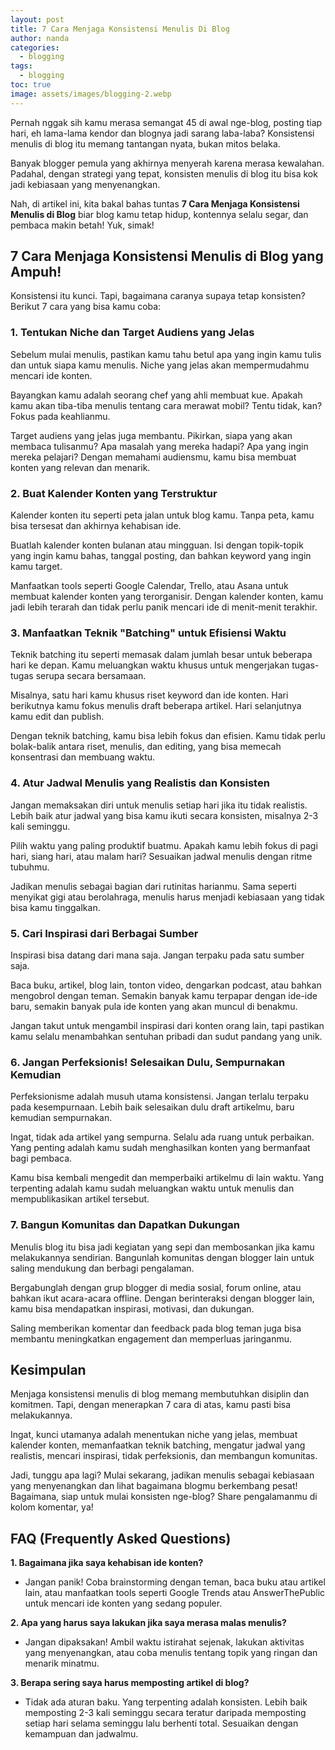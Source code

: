 ```yaml
---
layout: post
title: 7 Cara Menjaga Konsistensi Menulis Di Blog
author: nanda
categories:
  - blogging
tags:
  - blogging
toc: true
image: assets/images/blogging-2.webp
---
```



Pernah nggak sih kamu merasa semangat 45 di awal nge-blog, posting tiap hari, eh lama-lama kendor dan blognya jadi sarang laba-laba? Konsistensi menulis di blog itu memang tantangan nyata, bukan mitos belaka.

Banyak blogger pemula yang akhirnya menyerah karena merasa kewalahan. Padahal, dengan strategi yang tepat, konsisten menulis di blog itu bisa kok jadi kebiasaan yang menyenangkan.

Nah, di artikel ini, kita bakal bahas tuntas **7 Cara Menjaga Konsistensi Menulis di Blog** biar blog kamu tetap hidup, kontennya selalu segar, dan pembaca makin betah! Yuk, simak!

## 7 Cara Menjaga Konsistensi Menulis di Blog yang Ampuh!

Konsistensi itu kunci. Tapi, bagaimana caranya supaya tetap konsisten? Berikut 7 cara yang bisa kamu coba:

### 1\. Tentukan Niche dan Target Audiens yang Jelas

Sebelum mulai menulis, pastikan kamu tahu betul apa yang ingin kamu tulis dan untuk siapa kamu menulis. Niche yang jelas akan mempermudahmu mencari ide konten.

Bayangkan kamu adalah seorang chef yang ahli membuat kue. Apakah kamu akan tiba-tiba menulis tentang cara merawat mobil? Tentu tidak, kan? Fokus pada keahlianmu.

Target audiens yang jelas juga membantu. Pikirkan, siapa yang akan membaca tulisanmu? Apa masalah yang mereka hadapi? Apa yang ingin mereka pelajari? Dengan memahami audiensmu, kamu bisa membuat konten yang relevan dan menarik.

### 2\. Buat Kalender Konten yang Terstruktur

Kalender konten itu seperti peta jalan untuk blog kamu. Tanpa peta, kamu bisa tersesat dan akhirnya kehabisan ide.

Buatlah kalender konten bulanan atau mingguan. Isi dengan topik-topik yang ingin kamu bahas, tanggal posting, dan bahkan keyword yang ingin kamu target.

Manfaatkan tools seperti Google Calendar, Trello, atau Asana untuk membuat kalender konten yang terorganisir. Dengan kalender konten, kamu jadi lebih terarah dan tidak perlu panik mencari ide di menit-menit terakhir.

### 3\. Manfaatkan Teknik "Batching" untuk Efisiensi Waktu

Teknik batching itu seperti memasak dalam jumlah besar untuk beberapa hari ke depan. Kamu meluangkan waktu khusus untuk mengerjakan tugas-tugas serupa secara bersamaan.

Misalnya, satu hari kamu khusus riset keyword dan ide konten. Hari berikutnya kamu fokus menulis draft beberapa artikel. Hari selanjutnya kamu edit dan publish.

Dengan teknik batching, kamu bisa lebih fokus dan efisien. Kamu tidak perlu bolak-balik antara riset, menulis, dan editing, yang bisa memecah konsentrasi dan membuang waktu.

### 4\. Atur Jadwal Menulis yang Realistis dan Konsisten

Jangan memaksakan diri untuk menulis setiap hari jika itu tidak realistis. Lebih baik atur jadwal yang bisa kamu ikuti secara konsisten, misalnya 2-3 kali seminggu.

Pilih waktu yang paling produktif buatmu. Apakah kamu lebih fokus di pagi hari, siang hari, atau malam hari? Sesuaikan jadwal menulis dengan ritme tubuhmu.

Jadikan menulis sebagai bagian dari rutinitas harianmu. Sama seperti menyikat gigi atau berolahraga, menulis harus menjadi kebiasaan yang tidak bisa kamu tinggalkan.

### 5\. Cari Inspirasi dari Berbagai Sumber

Inspirasi bisa datang dari mana saja. Jangan terpaku pada satu sumber saja.

Baca buku, artikel, blog lain, tonton video, dengarkan podcast, atau bahkan mengobrol dengan teman. Semakin banyak kamu terpapar dengan ide-ide baru, semakin banyak pula ide konten yang akan muncul di benakmu.

Jangan takut untuk mengambil inspirasi dari konten orang lain, tapi pastikan kamu selalu menambahkan sentuhan pribadi dan sudut pandang yang unik.

### 6\. Jangan Perfeksionis! Selesaikan Dulu, Sempurnakan Kemudian

Perfeksionisme adalah musuh utama konsistensi. Jangan terlalu terpaku pada kesempurnaan. Lebih baik selesaikan dulu draft artikelmu, baru kemudian sempurnakan.

Ingat, tidak ada artikel yang sempurna. Selalu ada ruang untuk perbaikan. Yang penting adalah kamu sudah menghasilkan konten yang bermanfaat bagi pembaca.

Kamu bisa kembali mengedit dan memperbaiki artikelmu di lain waktu. Yang terpenting adalah kamu sudah meluangkan waktu untuk menulis dan mempublikasikan artikel tersebut.

### 7\. Bangun Komunitas dan Dapatkan Dukungan

Menulis blog itu bisa jadi kegiatan yang sepi dan membosankan jika kamu melakukannya sendirian. Bangunlah komunitas dengan blogger lain untuk saling mendukung dan berbagi pengalaman.

Bergabunglah dengan grup blogger di media sosial, forum online, atau bahkan ikut acara-acara offline. Dengan berinteraksi dengan blogger lain, kamu bisa mendapatkan inspirasi, motivasi, dan dukungan.

Saling memberikan komentar dan feedback pada blog teman juga bisa membantu meningkatkan engagement dan memperluas jaringanmu.

## Kesimpulan

Menjaga konsistensi menulis di blog memang membutuhkan disiplin dan komitmen. Tapi, dengan menerapkan 7 cara di atas, kamu pasti bisa melakukannya.

Ingat, kunci utamanya adalah menentukan niche yang jelas, membuat kalender konten, memanfaatkan teknik batching, mengatur jadwal yang realistis, mencari inspirasi, tidak perfeksionis, dan membangun komunitas.

Jadi, tunggu apa lagi? Mulai sekarang, jadikan menulis sebagai kebiasaan yang menyenangkan dan lihat bagaimana blogmu berkembang pesat! Bagaimana, siap untuk mulai konsisten nge-blog? Share pengalamanmu di kolom komentar, ya!

## FAQ (Frequently Asked Questions)

**1\. Bagaimana jika saya kehabisan ide konten?**

- Jangan panik! Coba brainstorming dengan teman, baca buku atau artikel lain, atau manfaatkan tools seperti Google Trends atau AnswerThePublic untuk mencari ide konten yang sedang populer.

**2\. Apa yang harus saya lakukan jika saya merasa malas menulis?**

- Jangan dipaksakan! Ambil waktu istirahat sejenak, lakukan aktivitas yang menyenangkan, atau coba menulis tentang topik yang ringan dan menarik minatmu.

**3\. Berapa sering saya harus memposting artikel di blog?**

- Tidak ada aturan baku. Yang terpenting adalah konsisten. Lebih baik memposting 2-3 kali seminggu secara teratur daripada memposting setiap hari selama seminggu lalu berhenti total. Sesuaikan dengan kemampuan dan jadwalmu.
